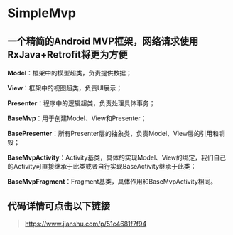 # SimpleMvp
## 一个精简的Android MVP框架，网络请求使用RxJava+Retrofit将更为方便

**Model**：框架中的模型超类，负责提供数据；

**View**：框架中的视图超类，负责UI展示；

**Presenter**：程序中的逻辑超类，负责处理具体事务；

**BaseMvp**：用于创建Model、View和Presenter；

**BasePresenter**：所有Presenter层的抽象类，负责Model、View层的引用和销毁；

**BaseMvpActivity**：Activity基类，具体的实现Model、View的绑定，我们自己的Activity可直接继承于此类或者自行实现BaseActivity继承于此类；

**BaseMvpFragment**：Fragment基类，具体作用和BaseMvpActivity相同。

## 代码详情可点击以下链接

> https://www.jianshu.com/p/51c4681f7f94